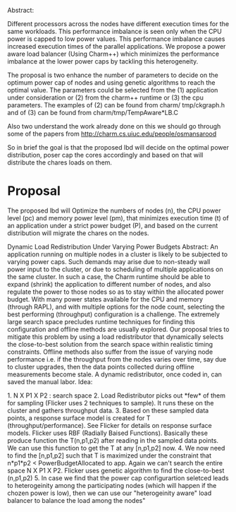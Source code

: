 Abstract:

Different processors across the nodes have different execution times for the same workloads. This performance imbalance is seen only when the CPU power is capped to low power values. This performance imbalance causes increased execution times of the parallel applications. We propose a power aware load balancer (Using Charm++) which minimizes the performance imbalance at the lower power caps by tackling this heterogeneity.


The proposal  is two enhance the number of parameters to decide on the optimum power cap of  nodes and using genetic algorithms to reach the optimal value.
The parameters could be selected from the (1) application under consideration or (2) from the charm++ runtime or (3) the cpu parameters.
The examples of (2) can be found from charm/ tmp/ckgraph.h and of (3) can be found from charm/tmp/TempAware*LB.C

Also two understand the work already done on this we should go through some of the papers from  http://charm.cs.uiuc.edu/people/osmansarood

So in brief the goal is that the proposed lbd will decide on the optimal power distribution,  poser cap the cores accordingly  and based on that will distribute the chares loads on them.


Proposal
========

The proposed lbd will Optimize the numbers of nodes (n), the CPU power level
(pc) and memory power level (pm), that minimizes execution
time (t) of an application under a strict power budget (P), and based on the current distribution will migrate the chares on the nodes.

Dynamic Load Redistribution Under Varying Power Budgets
Abstract: An application running on multiple nodes in a cluster is likely to be subjected to varying power caps. Such demands may arise due to non-steady wall power input to the cluster, or due to scheduling of multiple applications on the same cluster. In such a case, the Charm runtime should be able to expand (shrink) the application to different number of nodes, and also regulate the power to those nodes so as to stay within the allocated power budget. With many power states available for the CPU and memory (through RAPL), and with multiple options for the node count, selecting the best performing (throughput) configuration is a challenge. The extremely large search space precludes runtime techniques for finding this configuration and offline methods are usually explored. Our proposal tries to mitigate this problem by using a load redistributor that dynamically selects the close-to-best solution from the search space within realistic timing constraints. Offline methods also suffer from the issue of varying node performance i.e. if the throughput from the nodes varies over time, say due to cluster upgrades, then the data points collected during offline measurements become stale. A dynamic redistributor, once coded in, can saved the manual labor.
Idea: 
<main>
  1. N X P1 X P2 : search space
  2. Load Redistributor picks out *few* of them for sampling (Flicker uses 2 techniques to sample). It runs these on the cluster and gathers throughput data.
  3. Based on these sampled data points, a response surface model is created for T (throughput/performance). See Flicker for details on response surface models. Flicker uses RBF (Radially Baised Functions). Basically these produce function the T(n,p1,p2) after reading in the sampled data points. We can use this function to get the T at any [n,p1,p2] now.
  4. We now need to find the [n,p1,p2] such that T is maximized under the constraint that n*p1*p2 < PowerBudgetAllocated to app. Again we can't search the entire space N X P1 X P2. Flicker uses genetic algorithm to find the close-to-best (n,p1,p2)
  5. In case we find that the power cap configurartion seletced leads to heterogeinity among the participating nodes (which will happen if the chozen power is low), then we can use our "heterogeinity aware" load balancer to balance the load among the nodes"
</main>
